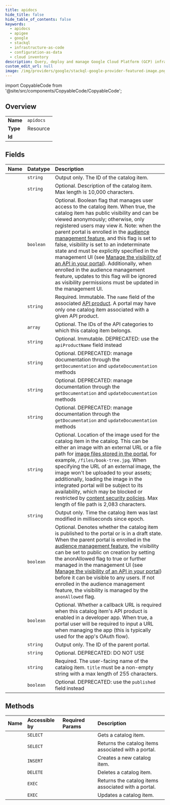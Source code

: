 ```yaml
---
title: apidocs
hide_title: false
hide_table_of_contents: false
keywords:
  - apidocs
  - apigee
  - google    
  - stackql
  - infrastructure-as-code
  - configuration-as-data
  - cloud inventory
description: Query, deploy and manage Google Cloud Platform (GCP) infrastructure and resources using SQL
custom_edit_url: null
image: /img/providers/google/stackql-google-provider-featured-image.png
---
```


import CopyableCode from '@site/src/components/CopyableCode/CopyableCode';




## Overview
<table><tbody>
<tr><td><b>Name</b></td><td><code>apidocs</code></td></tr>
<tr><td><b>Type</b></td><td>Resource</td></tr>
<tr><td><b>Id</b></td><td><CopyableCode code="apigee.apidocs" /></td></tr>
</tbody></table>

## Fields
| Name | Datatype | Description |
|:-----|:---------|:------------|
| <CopyableCode code="id" /> | `string` | Output only. The ID of the catalog item. |
| <CopyableCode code="description" /> | `string` | Optional. Description of the catalog item. Max length is 10,000 characters. |
| <CopyableCode code="anonAllowed" /> | `boolean` | Optional. Boolean flag that manages user access to the catalog item. When true, the catalog item has public visibility and can be viewed anonymously; otherwise, only registered users may view it. Note: when the parent portal is enrolled in the [audience management feature](https://cloud.google.com/apigee/docs/api-platform/publish/portal/portal-audience#enrolling_in_the_beta_release_of_the_audience_management_feature), and this flag is set to false, visibility is set to an indeterminate state and must be explicitly specified in the management UI (see [Manage the visibility of an API in your portal](https://cloud.google.com/apigee/docs/api-platform/publish/portal/publish-apis#visibility)). Additionally, when enrolled in the audience management feature, updates to this flag will be ignored as visibility permissions must be updated in the management UI. |
| <CopyableCode code="apiProductName" /> | `string` | Required. Immutable. The `name` field of the associated [API product](/apigee/docs/reference/apis/apigee/rest/v1/organizations.apiproducts). A portal may have only one catalog item associated with a given API product. |
| <CopyableCode code="categoryIds" /> | `array` | Optional. The IDs of the API categories to which this catalog item belongs. |
| <CopyableCode code="edgeAPIProductName" /> | `string` | Optional. Immutable. DEPRECATED: use the `apiProductName` field instead |
| <CopyableCode code="graphqlEndpointUrl" /> | `string` | Optional. DEPRECATED: manage documentation through the `getDocumentation` and `updateDocumentation` methods |
| <CopyableCode code="graphqlSchema" /> | `string` | Optional. DEPRECATED: manage documentation through the `getDocumentation` and `updateDocumentation` methods |
| <CopyableCode code="graphqlSchemaDisplayName" /> | `string` | Optional. DEPRECATED: manage documentation through the `getDocumentation` and `updateDocumentation` methods |
| <CopyableCode code="imageUrl" /> | `string` | Optional. Location of the image used for the catalog item in the catalog. This can be either an image with an external URL or a file path for [image files stored in the portal](/apigee/docs/api-platform/publish/portal/portal-files"), for example, `/files/book-tree.jpg`. When specifying the URL of an external image, the image won't be uploaded to your assets; additionally, loading the image in the integrated portal will be subject to its availability, which may be blocked or restricted by [content security policies](/apigee/docs/api-platform/publish/portal/csp). Max length of file path is 2,083 characters. |
| <CopyableCode code="modified" /> | `string` | Output only. Time the catalog item was last modified in milliseconds since epoch. |
| <CopyableCode code="published" /> | `boolean` | Optional. Denotes whether the catalog item is published to the portal or is in a draft state. When the parent portal is enrolled in the [audience management feature](https://cloud.google.com/apigee/docs/api-platform/publish/portal/portal-audience#enrolling_in_the_beta_release_of_the_audience_management_feature), the visibility can be set to public on creation by setting the anonAllowed flag to true or further managed in the management UI (see [Manage the visibility of an API in your portal](https://cloud.google.com/apigee/docs/api-platform/publish/portal/publish-apis#visibility)) before it can be visible to any users. If not enrolled in the audience management feature, the visibility is managed by the `anonAllowed` flag. |
| <CopyableCode code="requireCallbackUrl" /> | `boolean` | Optional. Whether a callback URL is required when this catalog item's API product is enabled in a developer app. When true, a portal user will be required to input a URL when managing the app (this is typically used for the app's OAuth flow). |
| <CopyableCode code="siteId" /> | `string` | Output only. The ID of the parent portal. |
| <CopyableCode code="specId" /> | `string` | Optional. DEPRECATED: DO NOT USE |
| <CopyableCode code="title" /> | `string` | Required. The user-facing name of the catalog item. `title` must be a non-empty string with a max length of 255 characters. |
| <CopyableCode code="visibility" /> | `boolean` | Optional. DEPRECATED: use the `published` field instead |
## Methods
| Name | Accessible by | Required Params | Description |
|:-----|:--------------|:----------------|:------------|
| <CopyableCode code="organizations_sites_apidocs_get" /> | `SELECT` | <CopyableCode code="apidocsId, organizationsId, sitesId" /> | Gets a catalog item. |
| <CopyableCode code="organizations_sites_apidocs_list" /> | `SELECT` | <CopyableCode code="organizationsId, sitesId" /> | Returns the catalog items associated with a portal. |
| <CopyableCode code="organizations_sites_apidocs_create" /> | `INSERT` | <CopyableCode code="organizationsId, sitesId" /> | Creates a new catalog item. |
| <CopyableCode code="organizations_sites_apidocs_delete" /> | `DELETE` | <CopyableCode code="apidocsId, organizationsId, sitesId" /> | Deletes a catalog item. |
| <CopyableCode code="_organizations_sites_apidocs_list" /> | `EXEC` | <CopyableCode code="organizationsId, sitesId" /> | Returns the catalog items associated with a portal. |
| <CopyableCode code="organizations_sites_apidocs_update" /> | `EXEC` | <CopyableCode code="apidocsId, organizationsId, sitesId" /> | Updates a catalog item. |
